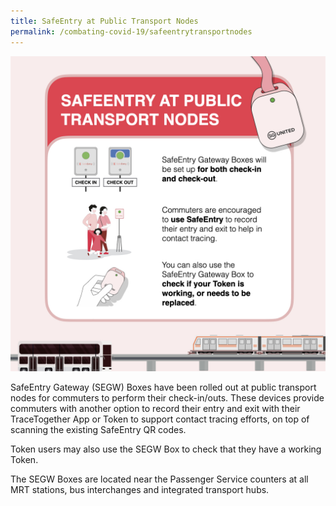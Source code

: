 ```yaml
---
title: SafeEntry at Public Transport Nodes
permalink: /combating-covid-19/safeentrytransportnodes
---
```

![SafeEntry at public transport notes](/images/covid-19/SafeEntry-Transport-Nodes.jpeg)

SafeEntry Gateway (SEGW) Boxes have been rolled out at public transport nodes for commuters to perform their check-in/outs. These devices provide commuters with another option to record their entry and exit with their TraceTogether App or Token to support contact tracing efforts, on top of scanning the existing SafeEntry QR codes. 

Token users may also use the SEGW Box to check that they have a working Token. 

The SEGW Boxes are located near the Passenger Service counters at all MRT stations, bus interchanges and integrated transport hubs.


